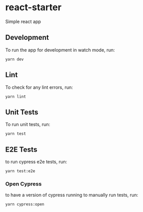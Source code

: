 # react-starter

Simple react app

## Development

To run the app for development in watch mode, run:

```
yarn dev
```

## Lint

To check for any lint errors, run:

```
yarn lint
```

## Unit Tests

To run unit tests, run:

```
yarn test
```

## E2E Tests

to run cypress e2e tests, run:

```
yarn test:e2e
```

### Open Cypress

to have a version of cypress running to manually run tests, run:

```
yarn cypress:open
```
